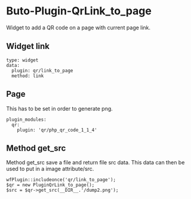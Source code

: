 # Buto-Plugin-QrLink_to_page
Widget to add a QR code on a page with current page link.

## Widget link
```
type: widget
data:
  plugin: qr/link_to_page
  method: link
```

## Page
This has to be set in order to generate png.
```
plugin_modules:
  qr:
    plugin: 'qr/php_qr_code_1_1_4'
```

## Method get_src
Method get_src save a file and return file src data.
This data can then be used to put in a image attribute/src.
```
wfPlugin::includeonce('qr/link_to_page');
$qr = new PluginQrLink_to_page();
$src = $qr->get_src(__DIR__.'/dump2.png');
```
